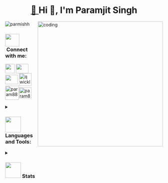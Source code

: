 
<h1 align="center"><a href="https://parmishh.github.io/JS-Game/">🎇 </a>Hi 👋, I'm Paramjit Singh </h1>

<img align="right" alt="coding" width="400" src="https://user-images.githubusercontent.com/91942072/275750418-a02f59ab-0c9b-44ad-b208-08423e0c0f64.gif">

<p align="left"> <img src="https://komarev.com/ghpvc/?username=parmishh&label=Profile%20views&color=0e75b6&style=flat" alt="parmishh" /> </p>

<h3 align="left"><img src="https://user-images.githubusercontent.com/91942072/212535631-750cb709-e062-43ed-836a-85a0cb9f975c.gif" width="45" height="40">&nbsp;Connect with me:</h3>
<p align="left">
 <a href="mailto:paramjit1071@gmail.com" target="blank"><img align="center" src="https://user-images.githubusercontent.com/91942072/243182193-d5f6ad33-715c-41c1-b061-a4807c79fad4.png" height="30" width="30" /></a>  
<a href="https://twitter.com/parmishhz" target="blank"><img align="center" src="https://user-images.githubusercontent.com/91942072/256292065-85daad07-c729-4abe-b8c8-34f442142ea1.png" height="30" width="40" /></a>
<a href="https://linkedin.com/in/paramjit-singh-19ba671ba" target="blank"><img align="center" src="https://user-images.githubusercontent.com/91942072/212115338-8b9189e4-d21e-4a31-85e3-6c8d432e7dc1.png" height="30" width="40" /></a>
</a>
   <a href="https://googlecloud.qwiklabs.com/public_profiles/06a0e372-bf95-44d3-9f11-36ff9b577138" target="blank"><img align="center" src="https://user-images.githubusercontent.com/91942072/215113897-eca77814-c446-4b06-b1c3-9dd12bfa3c0a.jpg" alt="qwicklabs-GCP" height="40" width="40" /></a>
<a href="https://parmishh.github.io/portfolio/" target="blank"><img align="center" src="https://user-images.githubusercontent.com/91942072/221443062-5491a713-c34a-41f6-9865-1911a3f66e63.png" alt="param88" height="45" width="44" /></a><a href="https://www.codechef.com/users/param88" target="blank"><img align="center" src="https://user-images.githubusercontent.com/91942072/243186233-fbcc9828-cab0-4952-bd91-53bb18239c61.png" alt="param88" height="35" width="40" /></a>
</p>

<details>
   <summary>
<h3 align="left"><img src="https://media.giphy.com/media/WUlplcMpOCEmTGBtBW/giphy.gif" width="50"> Languages and Tools:</h3>
       </summary>
<p align="left"> <a href="https://docs.aws.amazon.com/index.html?nc2=h_ql_doc_do" target="_blank" rel="noreferrer"> <img src="https://user-images.githubusercontent.com/91942072/212120594-b36b7226-20f8-427c-a81f-8f7ac7768a14.png" alt="aws" width="55" height="40"/> </a> <a href="https://getbootstrap.com/docs/5.2/getting-started/introduction/" target="_blank" rel="noreferrer"> <img src="https://user-images.githubusercontent.com/91942072/212629237-f8dcfde1-d29d-4142-9db6-e9f6db91490e.png" alt="bootstrap" width="40" height="43"/> </a> <a href="https://www.cprogramming.com/" target="_blank" rel="noreferrer"> <img src="https://user-images.githubusercontent.com/91942072/243185496-6e1c59c7-1b0a-44ae-ac3a-749eb53284dd.png" alt="c" width="40" height="40"/> </a> <a href="https://www.w3schools.com/cpp/" target="_blank" rel="noreferrer"> <img src="https://user-images.githubusercontent.com/91942072/243186149-2f42ec7f-0ee0-4f2f-91e0-389f7de2e5be.png" alt="cplusplus" width="40" height="40"/> </a>  <a href="https://docs.docker.com/" target="_blank" rel="noreferrer"> <img src="https://user-images.githubusercontent.com/91942072/212534986-441c5f12-2e86-423b-a686-9633293f486e.png" alt="docker" width="40" height="40"/> </a> <a href="https://firebase.google.com/docs" target="_blank" rel="noreferrer"> <img src="https://www.vectorlogo.zone/logos/firebase/firebase-icon.svg" alt="firebase" width="40" height="40"/> </a><a href="https://expressjs.com/en/advanced/developing-template-engines.html" target="_blank" rel="noreferrer"> <img src="https://user-images.githubusercontent.com/91942072/243187044-907f73e5-62f7-462b-80eb-5ac108d9d2c3.png" alt="express" width="50" height="35"/> </a> <a href="https://cloud.google.com/docs" target="_blank" rel="noreferrer"> <img src="https://www.vectorlogo.zone/logos/google_cloud/google_cloud-icon.svg" alt="gcp" width="40" height="40"/> </a> <a href="https://git-scm.com/doc" target="_blank" rel="noreferrer"> <img src="https://www.vectorlogo.zone/logos/git-scm/git-scm-icon.svg" alt="git" width="40" height="40"/> </a> <a href="https://www.w3.org/html/" target="_blank" rel="noreferrer"> <img src="https://user-images.githubusercontent.com/91942072/212629220-a3e49837-81e6-4729-af31-27d87fc28892.png" alt="html5" width="40" height="40"/> </a> <a href="https://dev.java/learn/" target="_blank" rel="noreferrer"> <img src="https://user-images.githubusercontent.com/91942072/212629223-10a5ae1c-835a-48f2-8666-609ef03b0562.png" alt="java" width="45" height="43"/> </a> <a href="https://developer.mozilla.org/en-US/docs/Web/JavaScript" target="_blank" rel="noreferrer"> <img src="https://user-images.githubusercontent.com/91942072/212535006-883f06b7-74e4-4634-9044-bc248b74fe90.png" alt="javascript" width="40" height="40"/> </a> <a href="https://www.jenkins.io/doc/" target="_blank" rel="noreferrer"> <img src="https://www.vectorlogo.zone/logos/jenkins/jenkins-icon.svg" alt="jenkins" width="40" height="40"/> </a><a href="https://maven.apache.org/guides/" target="_blank" rel="noreferrer"> <img src="https://cdn.icon-icons.com/icons2/2107/PNG/512/file_type_maven_icon_130397.png" alt="maven" width="37" height="37"/> </a> <a href="https://kubernetes.io/docs/home/" target="_blank" rel="noreferrer"> <img src="https://www.vectorlogo.zone/logos/kubernetes/kubernetes-icon.svg" alt="kubernetes" width="40" height="40"/> </a> <a href="https://www.linux.org/forums/#linux-tutorials.122" target="_blank" rel="noreferrer"> <img src="https://user-images.githubusercontent.com/91942072/212535395-874e3777-ab52-41e9-a9a3-5c2730e1c9e7.png" alt="linux" width="40" height="40"/> </a><a href="https://www.typescriptlang.org/" target="_blank" rel="noreferrer"> <img src="https://www.tutorialsteacher.com/Content/images/home/typescript.svg" alt="typescript" width="37" height="37"/> </a><a href="https://www.w3schools.com/css/" target="_blank" rel="noreferrer"> <img src="https://user-images.githubusercontent.com/91942072/212634416-86f4f81d-19a4-4514-8a15-bd73d81df5ca.svg" alt="css3" width="40" height="38"/> </a><a href="https://www.mongodb.com/" target="_blank" rel="noreferrer"> <img src="https://user-images.githubusercontent.com/91942072/212534981-676110a3-fe3e-41be-b554-21cae5da6d8c.png" alt="mongodb" width="40" height="40"/> </a> <a href="https://docs.oracle.com/en-us/iaas/mysql-database/doc/getting-started.html" target="_blank" rel="noreferrer"> <img src="https://user-images.githubusercontent.com/91942072/212535399-945f02b8-ab90-4dfc-9536-c12216e98938.png" alt="mysql" width="40" height="40"/> </a><a href="https://redux.js.org/" target="_blank" rel="noreferrer"> <img src="https://user-images.githubusercontent.com/91942072/212534992-2b37c225-0388-426a-aae6-cbd23baacc01.png" alt="redux" width="40" height="40"/> </a> <a href="https://nodejs.org/en/docs/" target="_blank" rel="noreferrer"> <img src="https://user-images.githubusercontent.com/91942072/212534980-e1cbb75e-84bb-49a3-83e5-812dd96cc4c9.png" alt="nodejs" width="40" height="40"/> </a> <a href="https://pandas.pydata.org/docs/" target="_blank" rel="noreferrer"> <img src="https://user-images.githubusercontent.com/91942072/243185504-a29a8223-c599-4406-90ed-3604c850af6c.png" alt="pandas" width="40" height="40"/> </a> <a href="https://postman.com" target="_blank" rel="noreferrer"> <img src="https://www.vectorlogo.zone/logos/getpostman/getpostman-icon.svg" alt="postman" width="40" height="40"/> </a> <a href="https://docs.python.org/3/" target="_blank" rel="noreferrer"> <img src="https://user-images.githubusercontent.com/91942072/212535009-17895c36-10dc-4d6a-80c1-772498267310.png" alt="python" width="40" height="40"/> </a> <a href="https://reactjs.org/docs/getting-started.html" target="_blank" rel="noreferrer"> <img src="https://user-images.githubusercontent.com/91942072/212534397-9fe0eab6-57a8-497f-b011-9bf078d192a1.png" alt="react" width="40" height="40"/> </a>
  <a href="https://nextjs.org/learn/basics/create-nextjs-app" target="_blank" rel="noreferrer"> <img src="https://ui-lib.com/blog/wp-content/uploads/2021/12/nextjs-boilerplate-logo.png" alt="nextjs" width="37" height="37"/> </a>
  <a href="https://tailwindcss.com/docs/installation" target="_blank" rel="noreferrer"> <img src="https://www.vectorlogo.zone/logos/tailwindcss/tailwindcss-icon.svg" alt="tailwind" width="40" height="40"/> </a> 
<a href="https://web3js.readthedocs.io/en/v1.8.0/" target="_blank" rel="noreferrer"> <img src="https://user-images.githubusercontent.com/91942072/243185500-573b87d7-978f-43a2-a0d9-85385a2d60fa.png" alt="web3" width="40" height="40"/> </a>
<a href="https://developer.hashicorp.com/terraform/docs" target="_blank" rel="noreferrer"> <img src="https://user-images.githubusercontent.com/91942072/243185503-4b9bb250-f76b-4caf-a211-61a67dbfcc12.png" alt="terraform" width="37" height="37"/> </a>
<a href="https://docs.chef.io/" target="_blank" rel="noreferrer"> <img src="https://user-images.githubusercontent.com/91942072/243185502-19750370-38e2-4952-a6ee-3238b068fadf.png" alt="chef" width="40" height="40"/> </a>
<a href="https://docs.ansible.com/" target="_blank" rel="noreferrer"> <img src="https://upload.wikimedia.org/wikipedia/commons/thumb/2/24/Ansible_logo.svg/1664px-Ansible_logo.svg.png" alt="Ansible" width="35" height="37"/> </a>
<a href="https://matplotlib.org/stable/index.html" target="_blank" rel="noreferrer"> <img src="https://user-images.githubusercontent.com/91942072/243185505-ec861fa8-f72d-473e-ad4c-bfe411684625.png" alt="matplotlib" width="37" height="37"/> </a>
 <a href="https://docs.soliditylang.org/en/v0.8.17/" target="_blank" rel="noreferrer"> <img src="https://user-images.githubusercontent.com/91942072/243186472-5f13d7aa-b7c6-4556-b277-bcea49e76a39.png" alt="solidity" width="50" height="40"/> </a>
</p>
   </details>
   
   <details>
   <summary>
   <h3 align="left"><img src="https://user-images.githubusercontent.com/91942072/243183687-bc1c32a8-d2e3-44ea-90c2-0acc7e32bc42.gif" width="50" >&nbsp;Stats</h3></summary>
   </summary>
<table align="center">
<tr>
    <td align="center">&nbsp;<img  src="https://github-readme-stats.vercel.app/api?username=parmishh&show_icons=true&theme=dark&locale=en" alt="parmishh" /></td>
 <td align="center">&nbsp;<img  src="https://github-readme-stats.vercel.app/api/top-langs?username=parmishh&show_icons=true&theme=dark&locale=en&layout=compact"  alt="parmishh" /></td>
</tr>
</table>
</details>

<!---## OH NO!! Snake is eating my contributions👀👀
![snake gif](https://github.com/parmishh/parmishh/blob/output/github-contribution-grid-snake.gif)--->
